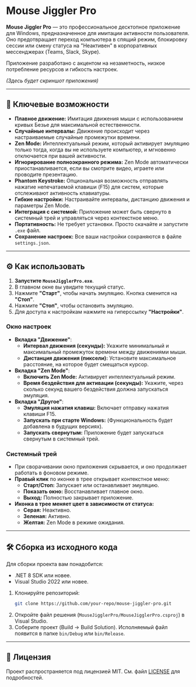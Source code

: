 # Mouse Jiggler Pro

**Mouse Jiggler Pro** — это профессиональное десктопное приложение для Windows, предназначенное для имитации активности пользователя. Оно предотвращает переход компьютера в спящий режим, блокировку сессии или смену статуса на "Неактивен" в корпоративных мессенджерах (Teams, Slack, Skype).

Приложение разработано с акцентом на незаметность, низкое потребление ресурсов и гибкость настроек.

*(Здесь будет скриншот приложения)*

---

## 🚀 Ключевые возможности

*   **Плавное движение:** Имитация движения мыши с использованием кривых Безье для максимальной естественности.
*   **Случайные интервалы:** Движение происходит через настраиваемые случайные промежутки времени.
*   **Zen Mode:** Интеллектуальный режим, который активирует эмуляцию только тогда, когда вы не используете компьютер, и мгновенно отключается при вашей активности.
*   **Игнорирование полноэкранного режима:** Zen Mode автоматически приостанавливается, если вы смотрите видео, играете или проводите презентацию.
*   **Phantom Keystroke:** Опциональная возможность отправлять нажатие непечатаемой клавиши (F15) для систем, которые отслеживают активность клавиатуры.
*   **Гибкие настройки:** Настраивайте интервалы, дистанцию движения и параметры Zen Mode.
*   **Интеграция с системой:** Приложение может быть свернуто в системный трей и управляться через контекстное меню.
*   **Портативность:** Не требует установки. Просто скачайте и запустите `.exe` файл.
*   **Сохранение настроек:** Все ваши настройки сохраняются в файле `settings.json`.

---

## ⚙️ Как использовать

1.  **Запустите `MouseJigglerPro.exe`**.
2.  В главном окне вы увидите текущий статус.
3.  Нажмите **"Старт"**, чтобы начать эмуляцию. Кнопка сменится на **"Стоп"**.
4.  Нажмите **"Стоп"**, чтобы остановить эмуляцию.
5.  Для доступа к настройкам нажмите на гиперссылку **"Настройки"**.

### Окно настроек

*   **Вкладка "Движение"**:
    *   **Интервал движения (секунды):** Укажите минимальный и максимальный промежуток времени между движениями мыши.
    *   **Дистанция движения (пиксели):** Установите максимальное расстояние, на которое будет смещаться курсор.
*   **Вкладка "Zen Mode"**:
    *   **Включить Zen Mode:** Активирует интеллектуальный режим.
    *   **Время бездействия для активации (секунды):** Укажите, через сколько секунд вашего бездействия должна запускаться эмуляция.
*   **Вкладка "Другое"**:
    *   **Эмуляция нажатия клавиш:** Включает отправку нажатия клавиши F15.
    *   **Запускать при старте Windows:** (Функциональность будет добавлена в будущих версиях).
    *   **Запускать свернутым:** Приложение будет запускаться свернутым в системный трей.

### Системный трей

*   При сворачивании окно приложения скрывается, и оно продолжает работать в фоновом режиме.
*   **Правый клик** по иконке в трее открывает контекстное меню:
    *   **Старт/Стоп:** Запускает или останавливает эмуляцию.
    *   **Показать окно:** Восстанавливает главное окно.
    *   **Выход:** Полностью закрывает приложение.
*   **Иконка в трее меняет цвет в зависимости от статуса:**
    *   **Серая:** Неактивно.
    *   **Зеленая:** Активно.
    *   **Желтая:** Zen Mode в режиме ожидания.

---

## 🛠️ Сборка из исходного кода

Для сборки проекта вам понадобится:
*   .NET 8 SDK или новее.
*   Visual Studio 2022 или новее.

1.  Клонируйте репозиторий:
    ```bash
    git clone https://github.com/your-repo/mouse-jiggler-pro.git
    ```
2.  Откройте файл решения (`MouseJigglerPro/MouseJigglerPro.csproj`) в Visual Studio.
3.  Соберите проект (Build -> Build Solution). Исполняемый файл появится в папке `bin/Debug` или `bin/Release`.

---

## 📄 Лицензия

Проект распространяется под лицензией MIT. См. файл [LICENSE](LICENSE) для подробностей.